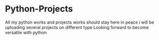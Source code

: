 # Python-Projects
All my python works and projects works should stay here in peace
i will be uploading several projects on different type
Looking forward to become versatile with python
